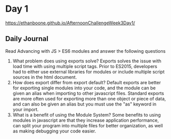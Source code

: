 # Day 1
https://ethanboone.github.io/AfternoonChallengeWeek3Day1/
## Daily Journal
Read Advancing with JS > ES6 modules and answer the following questions
1. What problem does using exports solve?
Exports solves the issue with load time with using multiple script tags. Prior to ES2015, developers had to either use external libraries for modules or include multiple script sources in the html document.
2. How does export differ from export default?
Default exports are better for exporting single modules into your code, and the module can be given an alias when importing to other javascript files. Standard exports are more often used for exporting more than one object or piece of data, and can also be given an alias but you must use the "as" keyword in your import.
3. What is a benefit of using the Module System?
Some benefits to using modules in javascript are that they increase application performance, can split your program into multiple files for better organization, as well as making debugging your code easier.